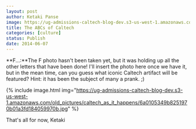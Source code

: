 ```yaml
---
layout: post
author: Ketaki Panse
image: https://ug-admissions-caltech-blog-dev.s3-us-west-1.amazonaws.com/old_pictures/caltech_as_it_happens/6a0105349b8251970b01a73dd2f729970d.jpg
title: The ABCs of Caltech
categories: [culture]
status: Publish
date: 2014-06-07
---
```


**F...:**The F photo hasn't been taken yet, but it was holding up all the other letters that have been done! I'll insert the photo here once we have it, but in the mean time, can you guess what iconic Caltech artifact will be featured? Hint: it has been the subject of many a prank. ;)


{% include image.html img="https://ug-admissions-caltech-blog-dev.s3-us-west-1.amazonaws.com/old_pictures/caltech_as_it_happens/6a0105349b8251970b01a3fd184059970b.jpg" %}

That's all for now,
Ketaki
